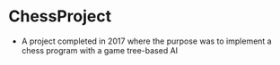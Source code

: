 # ChessProject
- A project completed in 2017 where the purpose was to implement a chess program with a game tree-based AI
